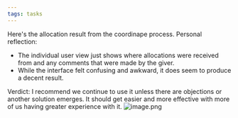 ```yaml
---
tags: tasks
---
```

Here's the allocation result from the coordinape process. 
Personal reflection:
- The individual user view just shows where allocations were received from and any comments that were made by the giver.
- While the interface felt confusing and awkward, it does seem to produce a decent result.

Verdict: 
I recommend we continue to use it unless there are objections or another solution emerges. It should get easier and more effective with more of us having greater experience with it.
![image.png](2ebb258d-e1f6-421e-8243-50219a3a342b.png)




